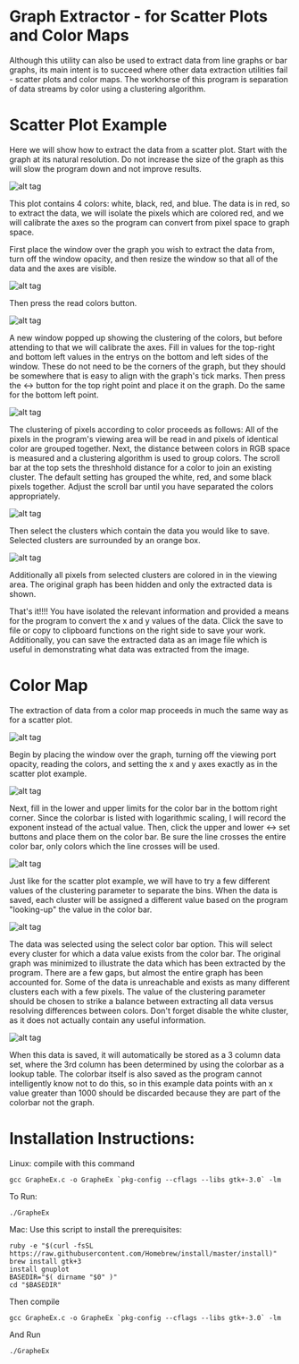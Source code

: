 # Graph Extractor - for Scatter Plots and Color Maps

Although this utility can also be used to extract data from line graphs or bar graphs, its main intent is to succeed where other data extraction utilities fail - scatter plots and color maps. The workhorse of this program is separation of data streams by color using a clustering algorithm.

# Scatter Plot Example

Here we will show how to extract the data from a scatter plot. 
Start with the graph at its natural resolution. Do not increase the size of the graph as this will slow the program down and not improve results.

![alt tag](https://raw.githubusercontent.com/aruth2/GraphEx/master/ScatterPlot1.png)

This plot contains 4 colors: white, black, red, and blue. The data is in red, so to extract the data, we will isolate the pixels which are colored red, and we will calibrate the axes so the program can convert from pixel space to graph space.

First place the window over the graph you wish to extract the data from, turn off the window opacity, and then resize the window so that all of the data and the axes are visible. 

![alt tag](https://raw.githubusercontent.com/aruth2/GraphEx/master/ScatterPlot2.png)

Then press the read colors button. 

![alt tag](https://raw.githubusercontent.com/aruth2/GraphEx/master/ScatterPlot3.png)

A new window popped up showing the clustering of the colors, but before attending to that we will calibrate the axes. Fill in values for the top-right and bottom left values in the entrys on the bottom and left sides of the window. These do not need to be the corners of the graph, but they should be somewhere that is easy to align with the graph's tick marks. Then press the <-> button for the top right point and place it on the graph. Do the same for the bottom left point. 

![alt tag](https://raw.githubusercontent.com/aruth2/GraphEx/master/ScatterPlot4.png)

The clustering of pixels according to color proceeds as follows: All of the pixels in the program's viewing area will be read in and pixels of identical color are grouped together. Next, the distance between colors in RGB space is measured and a clustering algorithm is used to group colors. The scroll bar at the top sets the threshhold distance for a color to join an existing cluster. The default setting has grouped the white, red, and some black pixels together. Adjust the scroll bar until you have separated the colors appropriately.

![alt tag](https://raw.githubusercontent.com/aruth2/GraphEx/master/ScatterPlot5.png)

Then select the clusters which contain the data you would like to save. Selected clusters are surrounded by an orange box. 

![alt tag](https://raw.githubusercontent.com/aruth2/GraphEx/master/ScatterPlot6.png)

Additionally all pixels from selected clusters are colored in in the viewing area. The original graph has been hidden and only the extracted data is shown.

That's it!!!! You have isolated the relevant information and provided a means for the program to convert the x and y values of the data. Click the save to file or copy to clipboard functions on the right side to save your work. Additionally, you can save the extracted data as an image file which is useful in demonstrating what data was extracted from the image.

# Color Map

The extraction of data from a color map proceeds in much the same way as for a scatter plot.

![alt tag](https://raw.githubusercontent.com/aruth2/GraphEx/master/ColorMap1.png)

Begin by placing the window over the graph, turning off the viewing port opacity, reading the colors, and setting the x and y axes exactly as in the scatter plot example.

![alt tag](https://raw.githubusercontent.com/aruth2/GraphEx/master/ColorMap2.png)

Next, fill in the lower and upper limits for the color bar in the bottom right corner. Since the colorbar is listed with logarithmic scaling, I will record the exponent instead of the actual value. Then, click the upper and lower <-> set buttons and place them on the color bar. Be sure the line crosses the entire color bar, only colors which the line crosses will be used. 

![alt tag](https://raw.githubusercontent.com/aruth2/GraphEx/master/ColorMap3.png)

Just like for the scatter plot example, we will have to try a few different values of the clustering parameter to separate the bins. When the data is saved, each cluster will be assigned a different value based on the program "looking-up" the value in the color bar. 

![alt tag](https://raw.githubusercontent.com/aruth2/GraphEx/master/ColorMap4.png)

The data was selected using the select color bar option. This will select every cluster for which a data value exists from the color bar. The original graph was minimized to illustrate the data which has been extracted by the program. There are a few gaps, but almost the entire graph has been accounted for. Some of the data is unreachable and exists as many different clusters each with a few pixels. The value of the clustering parameter should be chosen to strike a balance between extracting all data versus resolving differences between colors. Don't forget disable the white cluster, as it does not actually contain any useful information.


![alt tag](https://raw.githubusercontent.com/aruth2/GraphEx/master/ColorMap5.png)

When this data is saved, it will automatically be stored as a 3 column data set, where the 3rd column has been determined by using the colorbar as a lookup table. The colorbar itself is also saved as the program cannot intelligently know not to do this, so in this example data points with an x value greater than 1000 should be discarded because they are part of the colorbar not the graph.



# Installation Instructions:

Linux:
compile with this command

    gcc GrapheEx.c -o GrapheEx `pkg-config --cflags --libs gtk+-3.0` -lm 

To Run:

    ./GrapheEx


Mac:
Use this script to install the prerequisites:
    
    ruby -e "$(curl -fsSL https://raw.githubusercontent.com/Homebrew/install/master/install)"
    brew install gtk+3
    install gnuplot
    BASEDIR="$( dirname "$0" )"
    cd "$BASEDIR"

Then compile

    gcc GrapheEx.c -o GrapheEx `pkg-config --cflags --libs gtk+-3.0` -lm 

And Run
    
    ./GrapheEx
